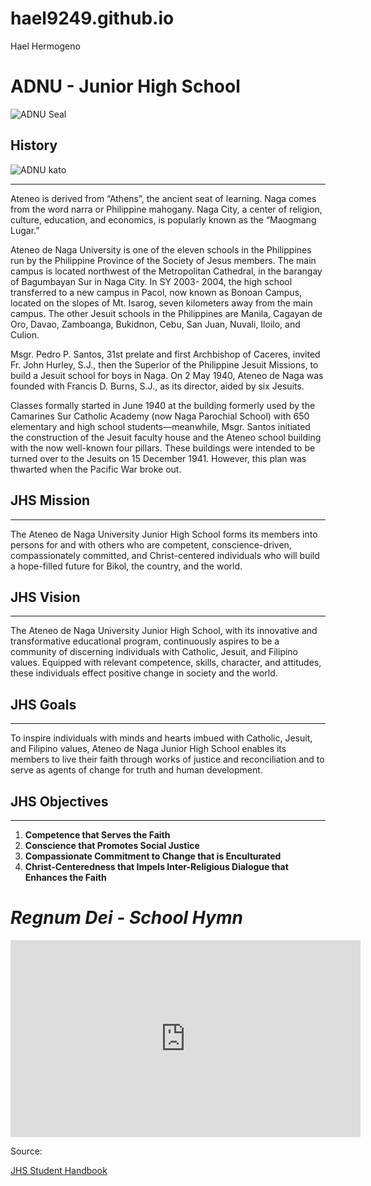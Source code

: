 # hael9249.github.io
Hael Hermogeno

# ADNU - Junior High School

![ADNU Seal](https://jhs.adnu.edu.ph/pluginfile.php/17661/mod_page/content/2/logopng.png)

## History

![ADNU kato](https://jhs.adnu.edu.ph/pluginfile.php/17657/mod_page/content/6/main-campus.jpg)

---

Ateneo is derived from “Athens”, the ancient seat of learning.  Naga comes from the word narra or Philippine mahogany.  Naga City, a center of religion, culture, education, and economics, is popularly known as the “Maogmang Lugar.”

Ateneo de Naga University is one of the eleven schools in the Philippines run by the Philippine Province of the Society of Jesus members. The main campus is located northwest of the Metropolitan Cathedral, in the barangay of Bagumbayan Sur in Naga City. In SY 2003- 2004, the high school transferred to a new campus in Pacol, now known as Bonoan Campus, located on the slopes of Mt. Isarog, seven kilometers away from the main campus.  The other Jesuit schools in the Philippines are Manila, Cagayan de Oro, Davao, Zamboanga, Bukidnon, Cebu, San Juan, Nuvali, Iloilo, and Culion.

Msgr. Pedro P. Santos, 31st prelate and first Archbishop of Caceres, invited Fr. John Hurley, S.J., then the Superior of the Philippine Jesuit Missions, to build a Jesuit school for boys in Naga. On 2 May 1940, Ateneo de Naga was founded with Francis D. Burns, S.J., as its director, aided by six Jesuits.

Classes formally started in June 1940 at the building formerly used by the Camarines Sur Catholic Academy (now Naga Parochial School) with 650 elementary and high school students—meanwhile, Msgr. Santos initiated the construction of the Jesuit faculty house and the Ateneo school building with the now well-known four pillars. These buildings were intended to be turned over to the Jesuits on 15 December 1941. However, this plan was thwarted when the Pacific War broke out.

## JHS Mission

---

The Ateneo de Naga University Junior High School forms its members into persons for and with others who are competent, conscience-driven, compassionately committed, and Christ-centered individuals who will build a hope-filled future for Bikol, the country, and the world.

## JHS Vision

---

The Ateneo de Naga University Junior High School, with its innovative and transformative educational program, continuously aspires to be a community of discerning individuals with Catholic, Jesuit, and Filipino values. Equipped with relevant competence, skills, character, and attitudes, these individuals effect positive change in society and the world.

## JHS Goals

---

To inspire individuals with minds and hearts imbued with Catholic, Jesuit, and Filipino values, Ateneo de Naga Junior High School enables its members to live their faith through works of justice and reconciliation and to serve as agents of change for truth and human development.

## JHS Objectives

---

1. **Competence that Serves the Faith**
2. **Conscience that Promotes Social Justice**
3. **Compassionate Commitment to Change that is Enculturated**
4. **Christ-Centeredness that Impels Inter-Religious Dialogue that Enhances the Faith**

# *Regnum Dei - School Hymn*

<iframe width="560" height="315" src="https://www.youtube.com/embed/taeFh0QKf3s?si=teAOGcqYVqdo6cwm" title="YouTube video player" frameborder="0" allow="accelerometer; autoplay; clipboard-write; encrypted-media; gyroscope; picture-in-picture; web-share" allowfullscreen></iframe>


Source:

[JHS Student Handbook](https://drive.google.com/file/d/1eEaPVe7t1elbX4zC3-An-C0VsZHvaDQE/view)
